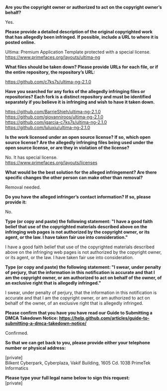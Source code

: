 **Are you the copyright owner or authorized to act on the copyright owner’s behalf?**  

Yes.

**Please provide a detailed description of the original copyrighted work that has allegedly been infringed. If possible, include a URL to where it is posted online.**  

Ultima: Premium Application Template protected with a special license.  
https://www.primefaces.org/layouts/ultima-ng

**What files should be taken down? Please provide URLs for each file, or if the entire repository, the repository’s URL:**  

https://github.com/c7ks7s/ultima-ng-2.1.0  

**Have you searched for any forks of the allegedly infringing files or repositories? Each fork is a distinct repository and must be identified separately if you believe it is infringing and wish to have it taken down.**  

https://github.com/BarrieShieh/ultima-ng-2.1.0  
https://github.com/giovanniroos/ultima-ng-2.1.0  
https://github.com/jgarcia-c7ks7s/ultima-ng-2.1.0  
https://github.com/luluxiu/ultima-ng-2.1.0  

**Is the work licensed under an open source license? If so, which open source license? Are the allegedly infringing files being used under the open source license, or are they in violation of the license?**  

No. It has special license.    
https://www.primefaces.org/layouts/licenses  

**What would be the best solution for the alleged infringement? Are there specific changes the other person can make other than removal?**  

Removal needed.  

**Do you have the alleged infringer’s contact information? If so, please provide it:**  

No.  

**Type (or copy and paste) the following statement: "I have a good faith belief that use of the copyrighted materials described above on the infringing web pages is not authorized by the copyright owner, or its agent, or the law. I have taken fair use into consideration."**  

I have a good faith belief that use of the copyrighted materials described above on the infringing web pages is not authorized by the copyright owner, or its agent, or the law. I have taken fair use into consideration.

**Type (or copy and paste) the following statement: "I swear, under penalty of perjury, that the information in this notification is accurate and that I am the copyright owner, or am authorized to act on behalf of the owner, of an exclusive right that is allegedly infringed."**  

I swear, under penalty of perjury, that the information in this notification is accurate and that I am the copyright owner, or am authorized to act on behalf of the owner, of an exclusive right that is allegedly infringed.

**Please confirm that you have you have read our Guide to Submitting a DMCA Takedown Notice: https://help.github.com/articles/guide-to-submitting-a-dmca-takedown-notice/**  

Confirmed.

**So that we can get back to you, please provide either your telephone number or physical address:**  

[private]  
Bilkent Cyberpark, Cyberplaza, Vakif Building, 1605 Cd. 103B PrimeTek Informatics

**Please type your full legal name below to sign this request:**  
[private]  
